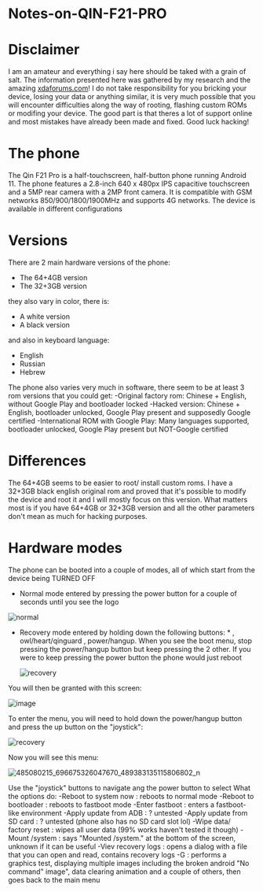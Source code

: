 # Notes-on-QIN-F21-PRO
# Disclaimer
I am an amateur and everything i say here should be taked with a grain of salt.
The information presented here was gathered by my research and the amazing [xdaforums.com](https://xdaforums.com/)!
I do not take responsibility for you bricking your device, losing your data or anything similar,
it is very much possible that you will encounter difficulties along the way of rooting, flashing
custom ROMs or modifing your device. The good part is that theres a lot of support online and most
mistakes have already been made and fixed. Good luck hacking!

# The phone
The Qin F21 Pro is a half-touchscreen, half-button phone running Android 11.
The phone features a 2.8-inch 640 x 480px IPS capacitive touchscreen and a 5MP rear camera with a 2MP front camera.
It is compatible with GSM networks 850/900/1800/1900MHz and supports 4G networks.
The device is available in different configurations

# Versions
There are 2 main hardware versions of the phone:
- The 64+4GB version
- The 32+3GB version

they also vary in color, there is:
- A white version
- A black version

and also in keyboard language:
- English
- Russian
- Hebrew

The phone also varies very much in software, there seem to be at least 3 rom versions that you could get:
-Original factory rom: Chinese + English, without Google Play and bootloader locked
-Hacked version: Chinese + English, bootloader unlocked, Google Play present and supposedly Google certified 
-International ROM with Google Play: Many languages supported, bootloader unlocked, Google Play present but NOT-Google certified

# Differences
The 64+4GB seems to be easier to root/ install custom roms.
I have a 32+3GB black english original rom and proved that it's possible to modify the device and root it and I
will mostly focus on this version. What matters most is if you have 64+4GB or 32+3GB version and all the other parameters don't mean as
much for hacking purposes.

# Hardware modes
The phone can be booted into a couple of modes, all of which start from the device being TURNED OFF
- Normal mode entered by pressing the power button for a couple of seconds until you see the logo

![normal](https://github.com/user-attachments/assets/fd88e24c-d9e9-4881-8113-91b7e388cf6f)


- Recovery mode entered by holding down the following buttons: * , owl/heart/qinguard , power/hangup.
  When you see the boot menu, stop pressing the power/hangup button but keep pressing the 2 other.
  If you were to keep pressing the power button the phone would just reboot

  ![recovery](https://github.com/user-attachments/assets/85496ee0-80f1-4552-ac21-1b2465d80fcf)

 You will then be granted with this screen:

 ![image](https://github.com/user-attachments/assets/51cc821b-59e7-48a0-a0bd-fc692de65811)

 To enter the menu, you will need to hold down the power/hangup button and press the up button on the "joystick":

 ![recovery](https://github.com/user-attachments/assets/a6db75fb-3d77-4a43-ae24-dc5f90d402d2)

 Now you will see this menu:
 
![485080215_696675326047670_489383135115806802_n](https://github.com/user-attachments/assets/243b470e-849d-4587-ae87-5ba379ebf61d)

Use the "joystick" buttons to navigate ang the power button to select
What the options do:
-Reboot to system now : reboots to normal mode
-Reboot to bootloader : reboots to fastboot mode
-Enter fastboot : enters a fastboot-like environment
-Apply update from ADB : ? untested
-Apply update from SD card : ? untested (phone also has no SD card slot lol)
-Wipe data/ factory reset : wipes all user data (99% works haven't tested it though)
-Mount /system : says "Mounted /system." at the bottom of the screen, unknown if it can be useful
-Viev recovery logs : opens a dialog with a file that you can open and read, contains recovery logs
-G : performs a graphics test, displaying multiple images including the broken android  "No command" image", data clearing animation and a couple of others, then goes back to the main menu
